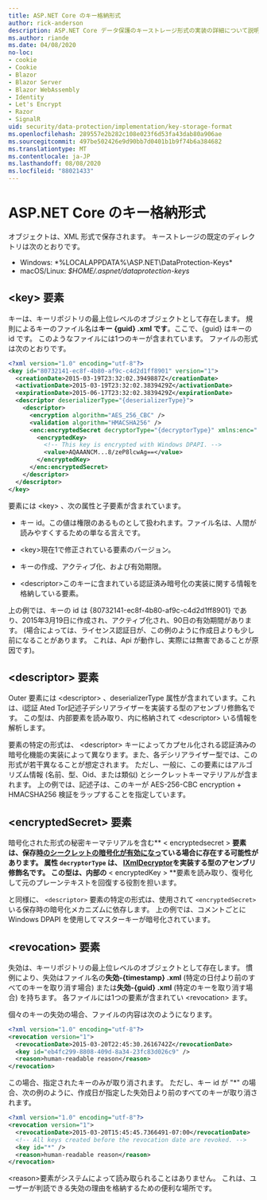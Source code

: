 ```yaml
---
title: ASP.NET Core のキー格納形式
author: rick-anderson
description: ASP.NET Core データ保護のキーストレージ形式の実装の詳細について説明します。
ms.author: riande
ms.date: 04/08/2020
no-loc:
- cookie
- Cookie
- Blazor
- Blazor Server
- Blazor WebAssembly
- Identity
- Let's Encrypt
- Razor
- SignalR
uid: security/data-protection/implementation/key-storage-format
ms.openlocfilehash: 289557e2b282c108e023f6d53fa43dab80a906ae
ms.sourcegitcommit: 497be502426e9d90bb7d0401b1b9f74b6a384682
ms.translationtype: MT
ms.contentlocale: ja-JP
ms.lasthandoff: 08/08/2020
ms.locfileid: "88021433"
---
```

# <a name="key-storage-format-in-aspnet-core"></a>ASP.NET Core のキー格納形式

<a name="data-protection-implementation-key-storage-format"></a>

オブジェクトは、XML 形式で保存されます。 キーストレージの既定のディレクトリは次のとおりです。

* Windows: *%LOCALAPPDATA%\ASP.NET\DataProtection-Keys\*
* macOS/Linux: *$HOME/.aspnet/dataprotection-keys*

## <a name="the-key-element"></a>\<key> 要素

キーは、キーリポジトリの最上位レベルのオブジェクトとして存在します。 規則によるキーのファイル名は**キー {guid} .xml です**。ここで、{guid} はキーの id です。 このようなファイルには1つのキーが含まれています。 ファイルの形式は次のとおりです。

```xml
<?xml version="1.0" encoding="utf-8"?>
<key id="80732141-ec8f-4b80-af9c-c4d2d1ff8901" version="1">
  <creationDate>2015-03-19T23:32:02.3949887Z</creationDate>
  <activationDate>2015-03-19T23:32:02.3839429Z</activationDate>
  <expirationDate>2015-06-17T23:32:02.3839429Z</expirationDate>
  <descriptor deserializerType="{deserializerType}">
    <descriptor>
      <encryption algorithm="AES_256_CBC" />
      <validation algorithm="HMACSHA256" />
      <enc:encryptedSecret decryptorType="{decryptorType}" xmlns:enc="...">
        <encryptedKey>
          <!-- This key is encrypted with Windows DPAPI. -->
          <value>AQAAANCM...8/zeP8lcwAg==</value>
        </encryptedKey>
      </enc:encryptedSecret>
    </descriptor>
  </descriptor>
</key>
```

要素には \<key> 、次の属性と子要素が含まれています。

* キー id。この値は権限のあるものとして扱われます。ファイル名は、人間が読みやすくするための単なる言えです。

* \<key>現在1で修正されている要素のバージョン。

* キーの作成、アクティブ化、および有効期限。

* \<descriptor>このキーに含まれている認証済み暗号化の実装に関する情報を格納している要素。

上の例では、キーの id は {80732141-ec8f-4b80-af9c-c4d2d1ff8901} であり、2015年3月19日に作成され、アクティブ化され、90日の有効期間があります。 (場合によっては、ライセンス認証日が、この例のように作成日よりも少し前になることがあります。 これは、Api が動作し、実際には無害であることが原因です)。

## <a name="the-descriptor-element"></a>\<descriptor> 要素

Outer 要素には \<descriptor> 、deserializerType 属性が含まれています。これは、i認証 Ated Tor記述子デシリアライザーを実装する型のアセンブリ修飾名です。 この型は、内部要素を読み取り、内に格納されて \<descriptor> いる情報を解析します。

要素の特定の形式は、 \<descriptor> キーによってカプセル化される認証済みの暗号化機能の実装によって異なります。また、各デシリアライザー型では、この形式が若干異なることが想定されます。 ただし、一般に、この要素にはアルゴリズム情報 (名前、型、Oid、または類似) とシークレットキーマテリアルが含まれます。 上の例では、記述子は、このキーが AES-256-CBC encryption + HMACSHA256 検証をラップすることを指定しています。

## <a name="the-encryptedsecret-element"></a>\<encryptedSecret> 要素

暗号化された形式の秘密キーマテリアルを含む** &lt; encryptedsecret &gt; **要素は、保存[時のシークレットの暗号化が有効になっ](xref:security/data-protection/implementation/key-encryption-at-rest)ている場合に存在する可能性があります。 属性 `decryptorType` は、 [IXmlDecryptor](/dotnet/api/microsoft.aspnetcore.dataprotection.xmlencryption.ixmldecryptor)を実装する型のアセンブリ修飾名です。 この型は、内部の** &lt; encryptedKey &gt; **要素を読み取り、復号化して元のプレーンテキストを回復する役割を担います。

と同様に、 `<descriptor>` 要素の特定の形式は、使用されて `<encryptedSecret>` いる保存時の暗号化メカニズムに依存します。 上の例では、コメントごとに Windows DPAPI を使用してマスターキーが暗号化されています。

## <a name="the-revocation-element"></a>\<revocation> 要素

失効は、キーリポジトリの最上位レベルのオブジェクトとして存在します。 慣例により、失効はファイル名の**失効-{timestamp} .xml** (特定の日付より前のすべてのキーを取り消す場合) または**失効-{guid} .xml** (特定のキーを取り消す場合) を持ちます。 各ファイルには1つの要素が含まれてい \<revocation> ます。

個々のキーの失効の場合、ファイルの内容は次のようになります。

```xml
<?xml version="1.0" encoding="utf-8"?>
<revocation version="1">
  <revocationDate>2015-03-20T22:45:30.2616742Z</revocationDate>
  <key id="eb4fc299-8808-409d-8a34-23fc83d026c9" />
  <reason>human-readable reason</reason>
</revocation>
```

この場合、指定されたキーのみが取り消されます。 ただし、キー id が "*" の場合、次の例のように、作成日が指定した失効日より前のすべてのキーが取り消されます。

```xml
<?xml version="1.0" encoding="utf-8"?>
<revocation version="1">
  <revocationDate>2015-03-20T15:45:45.7366491-07:00</revocationDate>
  <!-- All keys created before the revocation date are revoked. -->
  <key id="*" />
  <reason>human-readable reason</reason>
</revocation>
```

\<reason>要素がシステムによって読み取られることはありません。 これは、ユーザーが判読できる失効の理由を格納するための便利な場所です。
